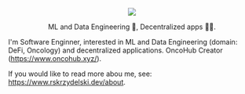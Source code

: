 <p align="center">
  <img src="https://user-images.githubusercontent.com/34304253/197192811-8ba84476-51ef-4fd9-b2ff-fb4f1f95d43e.png">
</p>

<p align="center">ML and Data Engineering 🧬, Decentralized apps 👨‍💻.</p>

I'm Software Enginner, interested in ML and Data Engineering (domain: DeFi, Oncology) and decentralized applications.
OncoHub Creator (https://www.oncohub.xyz/).

If you would like to read more abou me, see: https://www.rskrzydelski.dev/about.
